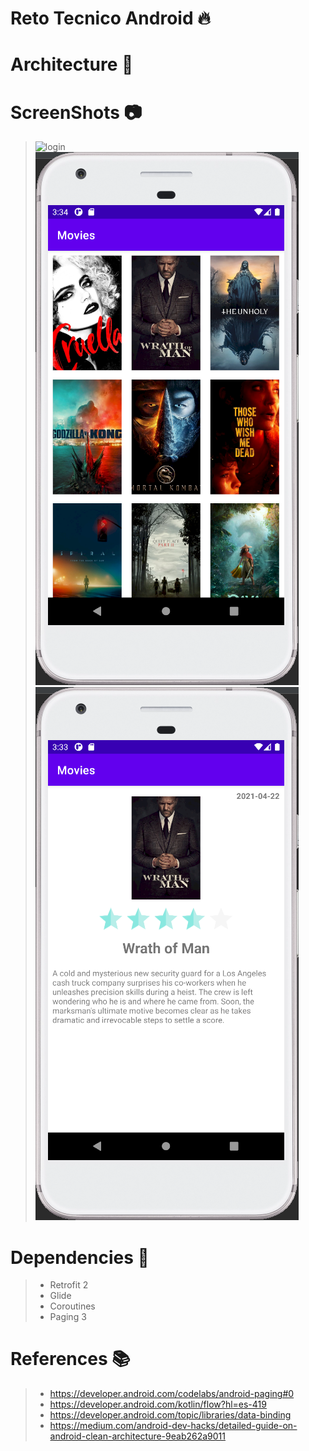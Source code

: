 # Reto Tecnico Android :fire:
>
# Architecture :onion:
>
# ScreenShots :camera:
> ![login](https://github.com/thebeeprogrammer/RetoTecnicoAndroid/blob/develop/login.png?raw=true)
> ![movies](screenshots/movies.png)
> ![movieDeatil](screenshots/movieDetail.png)
# Dependencies :elephant:
>- Retrofit 2
>- Glide
>- Coroutines
>- Paging 3
# References :books:
>- https://developer.android.com/codelabs/android-paging#0
>- https://developer.android.com/kotlin/flow?hl=es-419
>- https://developer.android.com/topic/libraries/data-binding 
>- https://medium.com/android-dev-hacks/detailed-guide-on-android-clean-architecture-9eab262a9011
